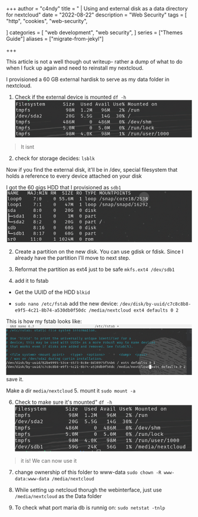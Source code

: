 +++
author = "c4ndy"
title = "<wiki> | Using and external disk as a data directory for nextcloud"
date = "2022-08-22"
description = "Web Security"
tags = [
    "http",
    "cookies",
    "web-security",
    
]
categories = [
    "web development",
    "web security",
]
series = ["Themes Guide"]
aliases = ["migrate-from-jekyl"]

+++

This article is not a well though out writeup- rather a dump of what to do when I fuck up again and need to reinstall my nextcloud.

I provisioned a 60 GB external hardisk to serve as my data folder in nextcloud.

1. Check if the external device is mounted
`df -h`
![wiki_nextcloudMediaDir1](/images/wiki_nextcloudMediaDir1.png)
> It isnt
2.  check for storage decides:
`lsblk`

Now if you find the external disk, it'll be in /dev, special filesystem that holds a reference to every device attached on your disk

I got the 60 gigs HDD that I provisioned as `sdb1`
![wiki_nextcloudMediaDir2](/images/wiki_nextcloudMediaDir2.png)

2. Create a partition on the new disk. You can use gdisk or fdisk. Since I already have the partition I'll move to next step.
3. Reformat the partition as ext4 just to be safe 
`mkfs.ext4 /dev/sdb1`

4. add it to fstab
- Get the UUID of the HDD
`blkid`

- `sudo nano /etc/fstab`
add the new device:
`/dev/disk/by-uuid/c7c8c8b8-e9f5-4c21-8b74-a530db0f50dc /media/nextcloud ext4 defaults 0 2`

This is how my fstab looks like:
![wiki_nextcloudMediaDir3](/images/wiki_nextcloudMediaDir3.png)
save it.

Make a dir `media/nextcloud`
5. mount it
`sudo mount -a`

6. Check to make sure it's mounted"
 `df -h`
![wiki_nextcloudMediaDir4](/images/wiki_nextcloudMediaDir4.png)

> it is! We can now use it 

7. change ownership of this folder to www-data
`sudo chown -R www-data:www-data /media/nextcloud
`

8. While setting up netcloud thorugh the webinterface, just use `/media/nextcloud` as the Data folder

9. To check what port maria db is runnig on:
`sudo netstat -tnlp`

